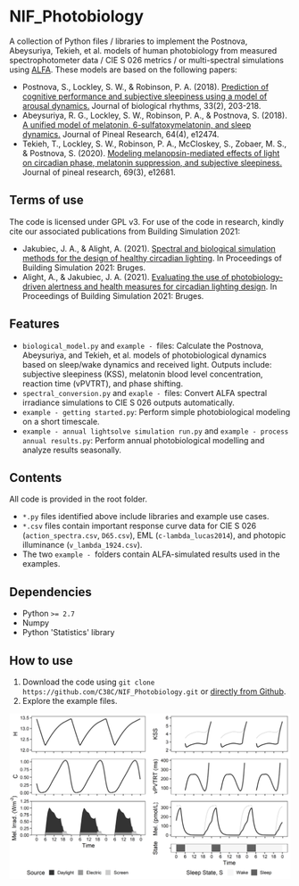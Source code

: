 # NIF_Photobiology
A collection of Python files / libraries to implement the Postnova, Abeysuriya, Tekieh, et al. models of human photobiology from measured spectrophotometer data / CIE S 026 metrics / or multi-spectral simulations using [ALFA](https://www.solemma.com/alfa). These models are based on the following papers:

- Postnova, S., Lockley, S. W., & Robinson, P. A. (2018). [Prediction of cognitive performance and subjective sleepiness using a model of arousal dynamics.](https://journals.sagepub.com/doi/pdf/10.1177/0748730418758454) Journal of biological rhythms, 33(2), 203-218.
- Abeysuriya, R. G., Lockley, S. W., Robinson, P. A., & Postnova, S. (2018). [A unified model of melatonin, 6-sulfatoxymelatonin, and sleep dynamics.](https://onlinelibrary.wiley.com/doi/pdf/10.1111/jpi.12474?casa_token=U685fxbY2kAAAAAA:-Es1sPkZynuPUxp24YiBm6JBX5xAlZern9nAaehjYV0VVoLoD0VkfhhtOuYNKDECJcoOSZ_Az1tJ87Y) Journal of Pineal Research, 64(4), e12474.
- Tekieh, T., Lockley, S. W., Robinson, P. A., McCloskey, S., Zobaer, M. S., & Postnova, S. (2020). [Modeling melanopsin-mediated effects of light on circadian phase, melatonin suppression, and subjective sleepiness.](https://onlinelibrary.wiley.com/doi/pdf/10.1111/jpi.12681?casa_token=HUv_r9yK0cgAAAAA:GBWTccDh4mqib35nKi49O26mHjTcWpXyMJyZ7N8CvwXPeuVnarwDZeRN5epJzKeipuY5TV0sT4IQ2yI) Journal of pineal research, 69(3), e12681.


## Terms of use
The code is licensed under GPL v3. For use of the code in research, kindly cite our associated publications from Building Simulation 2021:

- Jakubiec, J. A., & Alight, A. (2021). [Spectral and biological simulation methods for the design of healthy circadian lighting](http://www.jakubiec.net/papers/Jakubiec%20and%20Alight%20-%20NIF%20Lighting%20Metrics%20(Final).pdf). In Proceedings of Building Simulation 2021: Bruges.
- Alight, A., & Jakubiec, J. A. (2021). [Evaluating the use of photobiology-driven alertness and health measures for circadian lighting design](http://jakubiec.net/papers/Alight%20and%20Jakubiec%20-%20Comparison%20of%20photobiological%20measures%20(Final).pdf). In Proceedings of Building Simulation 2021: Bruges.
	
	
## Features
- `biological_model.py` and `example - `files: Calculate the Postnova, Abeysuriya, and Tekieh, et al. models of photobiological dynamics based on sleep/wake dynamics and received light. Outputs include: subjective sleepiness (KSS), melatonin blood level concentration, reaction time (vPVTRT), and phase shifting.
- `spectral_conversion.py` and `exaple - `files: Convert ALFA spectral irradiance simulations to CIE S 026 outputs automatically.
- `example - getting started.py`: Perform simple photobiological modeling on a short timescale.
- `example - annual lightsolve simulation run.py` and `example - process annual results.py`: Perform annual photobiological modelling and analyze results seasonally.


## Contents
All code is provided in the root folder.
- `*.py` files identified above include libraries and example use cases.
- `*.csv` files contain important response curve data for CIE S 026 (`action_spectra.csv`, `D65.csv`), EML (`c-lambda_lucas2014`), and photopic illuminance (`v_lambda_1924.csv`). 
- The two `example - `folders contain ALFA-simulated results used in the examples. 


## Dependencies
- Python `>= 2.7`
- Numpy
- Python 'Statistics' library


## How to use
1. Download the code using `git clone https://github.com/C38C/NIF_Photobiology.git` or [directly from Github](https://github.com/C38C/NIF_Photobiology/archive/refs/heads/master.zip).
2. Explore the example files.

![3 Day Model Dynamics](img/dynamics.png)
